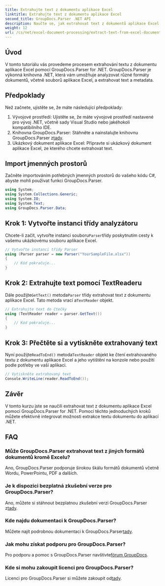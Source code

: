 ```yaml
---
title: Extrahujte text z dokumentu aplikace Excel
linktitle: Extrahujte text z dokumentu aplikace Excel
second_title: GroupDocs.Parser .NET API
description: Naučte se, jak extrahovat text z dokumentů aplikace Excel pomocí GroupDocs.Parser for .NET v jednoduchých krocích.
weight: 12
url: /cs/net/excel-document-processing/extract-text-from-excel-document/
---
```

## Úvod
V tomto tutoriálu vás provedeme procesem extrahování textu z dokumentu aplikace Excel pomocí GroupDocs.Parser for .NET. GroupDocs.Parser je výkonná knihovna .NET, která vám umožňuje analyzovat různé formáty dokumentů, včetně souborů aplikace Excel, a extrahovat text a metadata.
## Předpoklady
Než začnete, ujistěte se, že máte následující předpoklady:
1. Vývojové prostředí: Ujistěte se, že máte vývojové prostředí nastavené pro vývoj .NET, včetně sady Visual Studio nebo jakéhokoli kompatibilního IDE.
2.  Knihovna GroupDocs.Parser: Stáhněte a nainstalujte knihovnu GroupDocs.Parser z[tady](https://releases.groupdocs.com/parser/net/).
3. Ukázkový dokument aplikace Excel: Připravte si ukázkový dokument aplikace Excel, ze kterého chcete extrahovat text.

## Import jmenných prostorů
Začněte importováním potřebných jmenných prostorů do vašeho kódu C#, abyste mohli používat funkci GroupDocs.Parser.
```csharp
using System;
using System.Collections.Generic;
using System.IO;
using System.Text;
using GroupDocs.Parser.Data;
```
## Krok 1: Vytvořte instanci třídy analyzátoru
 Chcete-li začít, vytvořte instanci souboru`Parser`třídy poskytnutím cesty k vašemu ukázkovému souboru aplikace Excel.
```csharp
// Vytvořte instanci třídy Parser
using (Parser parser = new Parser("YourSampleFile.xlsx"))
{
    // Kód pokračuje...
}
```
## Krok 2: Extrahujte text pomocí TextReaderu
 Dále použijte`GetText()` metoda`Parser` třídy extrahovat text z dokumentu aplikace Excel. Tato metoda vrací a`TextReader` objekt.
```csharp
// Extrahujte text do čtečky
using (TextReader reader = parser.GetText())
{
    // Kód pokračuje...
}
```
## Krok 3: Přečtěte si a vytiskněte extrahovaný text
 Nyní použijte`ReadToEnd()` metoda`TextReader` objekt ke čtení extrahovaného textu z dokumentu aplikace Excel a jeho vytištění na konzole nebo použití podle potřeby ve vaší aplikaci.
```csharp
// Vytiskněte extrahovaný text
Console.WriteLine(reader.ReadToEnd());
```

## Závěr
V tomto kurzu jste se naučili extrahovat text z dokumentu aplikace Excel pomocí GroupDocs.Parser for .NET. Pomocí těchto jednoduchých kroků můžete efektivně integrovat možnosti extrakce textu dokumentu do aplikací .NET.

## FAQ
### Může GroupDocs.Parser extrahovat text z jiných formátů dokumentů kromě Excelu?
Ano, GroupDocs.Parser podporuje širokou škálu formátů dokumentů včetně Wordu, PowerPointu, PDF a dalších.
### Je k dispozici bezplatná zkušební verze pro GroupDocs.Parser?
 Ano, můžete si stáhnout bezplatnou zkušební verzi GroupDocs.Parser z[tady](https://releases.groupdocs.com/).
### Kde najdu dokumentaci k GroupDocs.Parser?
 Můžete najít podrobnou dokumentaci k GroupDocs.Parser[tady](https://tutorials.groupdocs.com/parser/net/).
### Jak mohu získat podporu pro GroupDocs.Parser?
Pro podporu a pomoc s GroupDocs.Parser navštivte[fórum GroupDocs](https://forum.groupdocs.com/c/parser/17).
### Kde si mohu zakoupit licenci pro GroupDocs.Parser?
 Licenci pro GroupDocs.Parser si můžete zakoupit od[tady](https://purchase.groupdocs.com/buy).